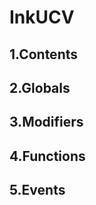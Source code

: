 # InkUCV





## 1.Contents
<!-- START doctoc -->
<!-- END doctoc -->

## 2.Globals

## 3.Modifiers

## 4.Functions

## 5.Events
